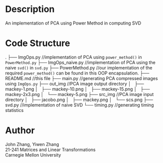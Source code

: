 # Description
An implementation of PCA using Power Method in computing SVD

# Code Structure
.
├── ImgOps.py //implementation of PCA using `power_method()` in `PowerMethod.py`
├── ImgOps_naive.py //implementation of PCA using the naive `svd()` in `svd.py`
├── PowerMethod.py //our implementation of the required `power_method()` can be found in this OOP encapsulation.
├── README.md //this file
├── main.py //generating PCA compressed images using `ImgOps.py`
├── out_img //PCA image output directory
│   ├── mackey-1.png
│   ├── mackey-10.png
│   ├── mackey-15.png
│   ├── mackey-2x3.png
│   └── mackey-5.png
├── src_img //PCA image input directory
│   ├── jacobo.png
│   ├── mackey.png
│   └── scs.png
├── svd.py //implementation of naive SVD
└── timing.py //generating timing statistics

# Author 
John Zhang, Yiwen Zhang  
21-241 Matrices and Linear Transformations  
Carnegie Mellon University 

